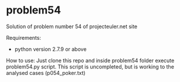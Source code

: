 # problem54
Solution of problem number 54 of projecteuler.net site

Requirements:
 - python version 2.7.9 or above

How to use:
 Just clone this repo and inside problem54 folder execute problem54.py script.
 This script is uncompleted, but is working to the analysed cases (p054_poker.txt)
